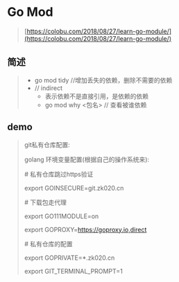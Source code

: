 # Go Mod

> [https://colobu.com/2018/08/27/learn-go-module/](https://colobu.com/2018/08/27/learn-go-module/)

## 简述

> * go mod tidy //增加丢失的依赖，删除不需要的依赖
> * // indirect
>   * 表示依赖不是直接引用，是依赖的依赖
>   * go mod why  &lt;包名&gt;  // 查看被谁依赖

## demo

> git私有仓库配置:
>
> golang 环境变量配置\(根据自己的操作系统来\):     
>
> \# 私有仓库跳过https验证
>
> export GOINSECURE=git.zk020.cn
>
> \# 下载包走代理
>
> export GO111MODULE=on
>
> export GOPROXY=https://goproxy.io,direct
>
> \# 私有仓库的配置
>
> export GOPRIVATE=\*.zk020.cn
>
> export GIT\_TERMINAL\_PROMPT=1



